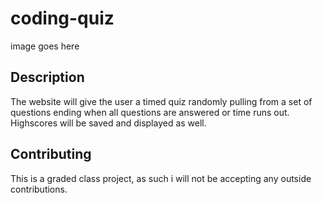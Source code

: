 # coding-quiz

image goes here

## Description
The website will give the user a timed quiz randomly pulling from a set of questions ending when all questions are answered or time runs out. Highscores will be saved and displayed as well.

## Contributing

This is a graded class project, as such i will not be accepting any outside contributions.